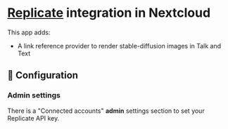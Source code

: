 # [Replicate](https://replicate.com/) integration in Nextcloud

This app adds:
* A link reference provider to render stable-diffusion images in Talk and Text

## 🔧 Configuration

### Admin settings

There is a "Connected accounts" **admin** settings section to set your Replicate API key.
